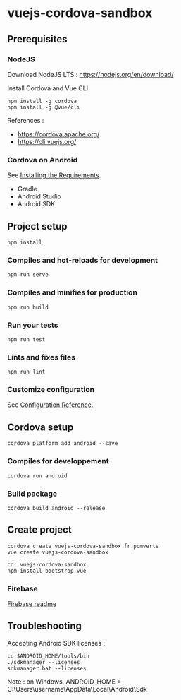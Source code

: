 # vuejs-cordova-sandbox

## Prerequisites

### NodeJS
Download NodeJS LTS : https://nodejs.org/en/download/

Install Cordova and Vue CLI
```
npm install -g cordova
npm install -g @vue/cli
```

References :
* https://cordova.apache.org/
* https://cli.vuejs.org/

### Cordova on Android
See [Installing the Requirements](https://cordova.apache.org/docs/en/latest/guide/platforms/android/index.html#installing-the-requirements).

* Gradle
* Android Studio
* Android SDK

## Project setup
```
npm install
```

### Compiles and hot-reloads for development
```
npm run serve
```

### Compiles and minifies for production
```
npm run build
```

### Run your tests
```
npm run test
```

### Lints and fixes files
```
npm run lint
```

### Customize configuration
See [Configuration Reference](https://cli.vuejs.org/config/).

## Cordova setup
```
cordova platform add android --save
```

### Compiles for developpement
```
cordova run android
```

### Build package
```
cordova build android --release
```

## Create project
```
cordova create vuejs-cordova-sandbox fr.pomverte
vue create vuejs-cordova-sandbox

cd  vuejs-cordova-sandbox
npm install bootstrap-vue
```

### Firebase
[Firebase readme](doc/firebase.md)

## Troubleshooting

Accepting Android SDK licenses :
```
cd $ANDROID_HOME/tools/bin
./sdkmanager --licenses
sdkmanager.bat --licenses
```

Note : on Windows, ANDROID_HOME = C:\Users\username\AppData\Local\Android\Sdk
